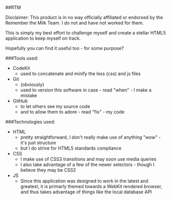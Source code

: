 ##RTM

Disclaimer:
This product is in no way officially affiliated or endorsed by the Remember the Milk Team. I do not and have not worked for them.

This is simply my best effort to challenge myself and create a stellar HTML5 application to keep myself on track.

Hopefully you can find it useful too - for some purpose?

###Tools used:
* CodeKit
	* used to concatenate and minify the less (css) and js files
* Git
	* (obviously)
	* used to version this software in case - read "when" - I make a mistake
* GitHub
	* to let others see my source code
	* and to allow them to adore - read "fix" - my code

###Technologies used:
* HTML
	* pretty straightforward, I don't really make use of anything "wow" - it's just structure
	* but I do strive for HTML5 standards compliance
* CSS
	* I make use of CSS3 transitions and may soon use media queries
	* I also take advantage of a few of the newer selectors - though I believe they may be CSS2
* JS
	* Since this application was designed to work in the latest and greatest, it is primarly themed towards a WebKit rendered browser, and thus takes advantage of things like the local database API